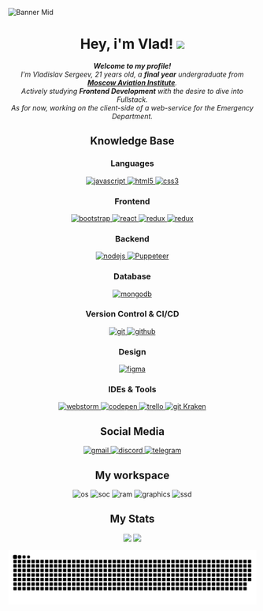 ![Banner Mid](https://user-images.githubusercontent.com/84478565/230933215-71c1798d-9484-4840-88fa-7ce294132e82.jpg)

<h1 align="center">
  Hey, i'm Vlad! 
  <img src="https://media.giphy.com/media/hvRJCLFzcasrR4ia7z/giphy.gif" width="28">
</h1>

<p align="center">
  <em>
    <b>Welcome to my profile!</b><br> I'm Vladislav Sergeev, 21 years old, a <b>final year</b> undergraduate from <a href="https://en.mai.ru/"> <b>Moscow Aviation Institute</b></a>. <br>
    Actively studying <b>Frontend Development</b> with the desire to dive into Fullstack. <br>
    As for now, working on the client-side of a web-service for the Emergency Department.
  </em> 
  <br>
</p>

<div align="center">
<h2>Knowledge Base</h2>

<h3 align="center">Languages</h3>
<p align="center">
  <a href="https://developer.mozilla.org/en-US/docs/Web/JavaScript" target="_blank"> 
    <img src="https://img.shields.io/badge/Javascript-F7DF1E.svg?style=for-the-badge&logo=javascript&logoColor=black"
      alt="javascript"/> 
  </a>
  <a href="https://www.w3.org/html/" target="_blank"> 
    <img src="https://img.shields.io/badge/html-E34F26.svg?style=for-the-badge&logo=html5&logoColor=white"
      alt="html5"/> 
  </a>
  <a href="https://www.w3schools.com/css/" target="_blank">
    <img src="https://img.shields.io/badge/css-1572B6.svg?style=for-the-badge&logo=css3&logoColor=white"
      alt="css3"/>
  </a>
</p>
  
<h3 align="center">Frontend</h3>
<p align="center">
  <a href="https://getbootstrap.com" target="_blank">
    <img src="https://img.shields.io/badge/bootstrap-7952B3.svg?style=for-the-badge&logo=bootstrap&logoColor=white"
      alt="bootstrap"/>
  </a>
  <a href="https://reactjs.org/" target="_blank"> 
    <img src="https://img.shields.io/badge/react.js-61DAFB.svg?style=for-the-badge&logo=react&logoColor=black"
      alt="react"/> 
  </a>
  <a href="https://redux.js.org" target="_blank"> 
    <img src="https://img.shields.io/badge/redux-764ABC.svg?style=for-the-badge&logo=redux&logoColor=white"
      alt="redux"/> 
  </a>
  <a href="https://axios-http.com/ru/" target="_blank"> 
    <img src="https://img.shields.io/badge/axios-764ABC.svg?style=for-the-badge&logo=axios&logoColor=white"
      alt="redux"/> 
  </a>
</p>
  
<h3 align="center">Backend</h3>
<p align="center">
  <a href="https://nodejs.org" target="_blank"> 
    <img src="https://img.shields.io/badge/node.js-339933.svg?style=for-the-badge&logo=nodedotjs&logoColor=white"
      alt="nodejs"/> 
  </a>
  <a href="https://pptr.dev/" target="_blank">
    <img src="https://img.shields.io/badge/Puppeteer-00B780.svg?style=for-the-badge&logo=Puppeteer&logoColor=black" 
      alt="Puppeteer"/>
  </a>
</p>
  
<h3 align="center">Database</h3>
<p align="center">
  <a href="https://www.mongodb.com/" target="_blank"> 
    <img src="https://img.shields.io/badge/mongodb-47A248.svg?style=for-the-badge&logo=mongodb&logoColor=white"
      alt="mongodb"/> 
  </a> 
</p>
  
<h3 align="center">Version Control & CI/CD</h3>
<p align="center">
  <a href="https://git-scm.com/" target="_blank">
    <img src="https://img.shields.io/badge/git-F05032.svg?style=for-the-badge&logo=git&logoColor=white"
      alt="git"/>
  </a>
  <a href="https://github.com/ELanza-48" target="_blank">
    <img src="https://img.shields.io/badge/github-181717.svg?style=for-the-badge&logo=github&logoColor=white"
      alt="github" />
  </a>
  <!--
  <a href="https://gitlab.com/Elanza-48" target="_blank">
    <img src="https://img.shields.io/badge/gitlab-181717.svg?style=for-the-badge&logo=gitlab&logoColor=white"
      alt="gitlab"/>
  </a>
  -->
</p>
  
<h3 align="center">Design</h3>
<p align="center">
  <a href="https://www.figma.com/" target="_blank">
    <img src="https://img.shields.io/badge/figma-CB1C58.svg?style=for-the-badge&logo=figma&logoColor=white"
      alt="figma"/>
  </a>
</p>
  
<h3 align="center">IDEs  & Tools</h3>
<p align="center"> 
  <a href="https://www.jetbrains.com/webstorm/" target="_blank">
    <img src="https://img.shields.io/badge/webstorm%20IDE-000000.svg?style=for-the-badge&logo=webstorm&logoColor=white"
      alt="webstorm" />
  </a>
  <a href="https://codepen.io/" target="_blank">
    <img src="https://img.shields.io/badge/CodePen-white?style=for-the-badge&logo=codepen&logoColor=black"
      alt="codepen">
  </a>
  <a href="https://trello.com/" target="_blank">
    <img src="https://img.shields.io/badge/-trello-1C3ACB?logo=trello&logoColor=white&style=for-the-badge"
      alt="trello"/>
  </a>
  <a href="https://www.gitkraken.com/" target="_blank">
    <img src="https://img.shields.io/badge/-gitKraken-F9EFC1?logo=gitkraken&logoColor=black&style=for-the-badge"
      alt="git Kraken"/>
  </a>
</p>
  
<div align="center">
<h2>Social Media</h2>

<p align="center">
  <a href="mailto:Tionlierite@gmail.com" target="_blank">
    <img src="https://img.shields.io/badge/Gmail-D14836.svg?style=for-the-badge&logo=Gmail&logoColor=white"
      alt="gmail"/>
  </a>
  <a href="https://discordapp.com/users/213590901249933312" target="_blank">
    <img src="https://img.shields.io/badge/discord-1C95CB.svg?style=for-the-badge&logo=discord&logoColor=white"
      alt="discord"/>
  </a>
  <a href="https://t.me/Tionlierite" target="_blank">
    <img src="https://img.shields.io/badge/Telegram-26A5E4.svg?style=for-the-badge&logo=telegram&logoColor=white"
      alt="telegram"/>
  </a>
</p>
  
<div align="center">
<h2>My workspace</h2>

<p align='center'>
  <img alt="os" src="https://img.shields.io/badge/Windows-Huawei_Matebook_D16-0078D6?style=for-the-badge&logo=windows&logoColor=white" />
  <img alt="soc" src="https://img.shields.io/badge/Intel-Core_i7_12Gen-0071C5?style=for-the-badge&logo=intel&logoColor=white" />
  <img alt="ram" src="https://img.shields.io/badge/RAM-16GB-%230071C5.svg?&style=for-the-badge&logoColor=white" />
  <img alt="graphics" src="https://img.shields.io/badge/Intel-Iris_Xe_Graphics_G7_96EUs-0071C5?style=for-the-badge&logo=intel&logoColor=white" />
  <img alt="ssd" src="https://img.shields.io/badge/512%20GB%20SSD-grey?style=for-the-badge" />
</p>
  
<div align="center">
<h2>My Stats</h2>
  
<p align='center'>
  <img src="https://github-readme-streak-stats.herokuapp.com?user=Tionlierite&theme=react&hide_border=true&border_radius=0&date_format=j%20M%5B%20Y%5D&dates=848484&stroke=848484&currStreakNum=FFFFFF&sideNums=FFFFFF&ring=57C3D8&fire=EB5454" allign="left">
  <img src="https://github-readme-stats-sigma-teal.vercel.app/api?username=Tionlierite&show_icons=true&theme=react&hide_border=true">
</p>
  
![Snake animation](https://github.com/Tionlierite/Tionlierite/blob/output/github-contribution-grid-snake-sissa.svg?color_snake=#4BA9BB.svg)
